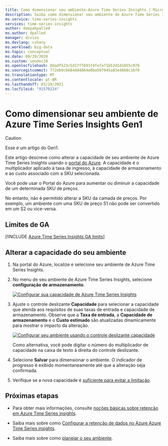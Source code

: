 ```yaml
---
title: Como dimensionar seu ambiente-Azure Time Series Insights | Microsoft Docs
description: Saiba como dimensionar seu ambiente de Azure Time Series Insights usando o portal do Azure.
ms.service: time-series-insights
services: time-series-insights
author: deepakpalled
ms.author: dpalled
manager: diviso
ms.devlang: csharp
ms.workload: big-data
ms.topic: conceptual
ms.date: 09/29/2020
ms.custom: seodec18
ms.openlocfilehash: 0dadf523c5d17ffb91f4fefa71b52d1d1855c978
ms.sourcegitcommit: 772eb9c6684dd4864e0ba507945a83e48b8c16f0
ms.translationtype: MT
ms.contentlocale: pt-BR
ms.lasthandoff: 03/19/2021
ms.locfileid: "91570224"
---
```

# <a name="how-to-scale-your-azure-time-series-insights-gen1-environment"></a>Como dimensionar seu ambiente de Azure Time Series Insights Gen1

> [!CAUTION]
> Esse é um artigo do Gen1.

Este artigo descreve como alterar a capacidade de seu ambiente de Azure Time Series Insights usando o [portal do Azure](https://portal.azure.com). A capacidade é o multiplicador aplicado à taxa de ingresso, à capacidade de armazenamento e ao custo associado com a SKU selecionada.

Você pode usar o Portal do Azure para aumentar ou diminuir a capacidade de um determinada SKU de preços.

No entanto, não é permitido alterar a SKU da camada de preços. Por exemplo, um ambiente com uma SKU de preço S1 não pode ser convertido em um S2 ou vice-versa.

## <a name="ga-limits"></a>Limites de GA

[!INCLUDE [Azure Time Series Insights GA limits](../../includes/time-series-insights-ga-limits.md)]

## <a name="change-the-capacity-of-your-environment"></a>Alterar a capacidade do seu ambiente

1. Na portal do Azure, localize e selecione seu ambiente de Azure Time Series Insights.

1. No menu de seu ambiente de Azure Time Series Insights, selecione **configuração de armazenamento**.

   [![Configurar sua capacidade de Azure Time Series Insights](media/scale-your-environment/scale-your-environment-configure.png)](media/scale-your-environment/scale-your-environment-configure.png#lightbox)

1. Ajuste o controle deslizante **Capacidade** para selecionar a capacidade que atenda aos requisitos de suas taxas de entrada e capacidade de armazenamento. Observe que a **Taxa de entrada**, a **Capacidade de armazenamento** e o **Custo estimado** são atualizadas dinamicamente para mostrar o impacto da alteração.

   [![Configurar seu ambiente usando o controle deslizante capacidade](media/scale-your-environment/scale-your-environment-slider.png)](media/scale-your-environment/scale-your-environment-slider.png#lightbox)

   Como alternativa, você pode digitar o número do multiplicador de capacidade na caixa de texto à direita do controle deslizante.

1. Selecione **Salvar** para dimensionar o ambiente. O indicador de progresso é exibido momentaneamente até que a alteração seja confirmada.

1. Verifique se a nova capacidade é [suficiente para evitar a limitação](time-series-insights-diagnose-and-solve-problems.md).

## <a name="next-steps"></a>Próximas etapas

- Para obter mais informações, consulte [noções básicas sobre retenção em Azure Time Series insights](time-series-insights-concepts-retention.md).

- Saiba mais sobre como [Configurar a retenção de dados no Azure Azure Time Series insights](time-series-insights-how-to-configure-retention.md).

- Saiba mais sobre como [planejar o seu ambiente](time-series-insights-environment-planning.md).
